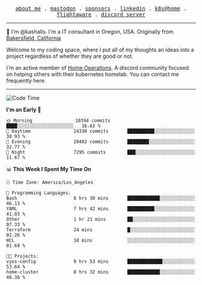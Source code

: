 <p align="center">
  <samp>
    <a href="https://jordanjones.org/">about me</a> .
    <a rel="me" href="https://mastodon.social/@kashall">mastodon</a> .
    <a href="https://github.com/sponsors/kashalls">sponsors</a> .
    <a href="https://linkedin.com/in/jordpjones">linkedin</a> .
    <a href="https://github.com/kashalls/home-cluster">k8s@home</a> .
    <a href="https://flightaware.com/adsb/stats/user/kashalls">flightaware</a> .
    <a href="https://discord.gg/V2WrCfqba9">discord server</a>
  </samp>
</p>

----------------------------------------------------------------

:wave: I'm @kashalls. I'm a IT consultant in Oregon, USA. Originally from [Bakersfield, California](https://maps.app.goo.gl/QQMtywTWghpXB6Tu6)

Welcome to my coding space, where I put all of my thoughts an ideas into a project regardless of whether they are good or not.

I'm an active member of [Home Operations](https://discord.gg/home-operations). A discord community focused on helping others with their kubernetes homelab. You can contact me frequently here.

----------------------------------------------------------------
<!--START_SECTION:waka-->
![Code Time](http://img.shields.io/badge/Code%20Time-1%2C936%20hrs%2024%20mins-blue)

**I'm an Early 🐤** 

```text
🌞 Morning                10394 commits       ████░░░░░░░░░░░░░░░░░░░░░   16.63 % 
🌆 Daytime                24330 commits       ██████████░░░░░░░░░░░░░░░   38.93 % 
🌃 Evening                20482 commits       ████████░░░░░░░░░░░░░░░░░   32.77 % 
🌙 Night                  7295 commits        ███░░░░░░░░░░░░░░░░░░░░░░   11.67 % 
```


📊 **This Week I Spent My Time On** 

```text
🕑︎ Time Zone: America/Los_Angeles

💬 Programming Languages: 
Bash                     8 hrs 30 mins       ████████████░░░░░░░░░░░░░   46.13 % 
YAML                     7 hrs 42 mins       ██████████░░░░░░░░░░░░░░░   41.83 % 
Other                    1 hr 21 mins        ██░░░░░░░░░░░░░░░░░░░░░░░   07.33 % 
Terraform                24 mins             █░░░░░░░░░░░░░░░░░░░░░░░░   02.26 % 
HCL                      18 mins             ░░░░░░░░░░░░░░░░░░░░░░░░░   01.69 % 

🐱‍💻 Projects: 
vyos-config              9 hrs 53 mins       █████████████░░░░░░░░░░░░   53.64 % 
home-cluster             8 hrs 32 mins       ████████████░░░░░░░░░░░░░   46.36 % 
```


<!--END_SECTION:waka-->